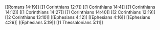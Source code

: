 [[Romans 14:19]]
[[1 Corinthians 12:7]]
[[1 Corinthians 14:4]]
[[1 Corinthians 14:12]]
[[1 Corinthians 14:27]]
[[1 Corinthians 14:40]]
[[2 Corinthians 12:19]]
[[2 Corinthians 13:10]]
[[Ephesians 4:12]]
[[Ephesians 4:16]]
[[Ephesians 4:29]]
[[Ephesians 5:19]]
[[1 Thessalonians 5:11]]
